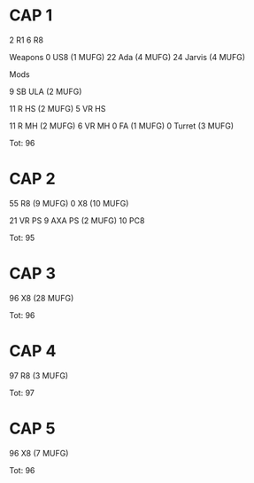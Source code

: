 # CAP 1

2 R1
6 R8

Weapons
0 US8 (1 MUFG)
22 Ada (4 MUFG)
24 Jarvis (4 MUFG)

Mods

9 SB ULA (2 MUFG)

11 R HS (2 MUFG)
5 VR HS

11 R MH (2 MUFG)
6 VR MH
0 FA (1 MUFG)
0 Turret (3 MUFG)

Tot: 96

# CAP 2

55 R8 (9 MUFG)
0 X8 (10 MUFG)

21 VR PS
9 AXA PS (2 MUFG)
10 PC8

Tot: 95

# CAP 3

96 X8 (28 MUFG)

Tot: 96

# CAP 4
97 R8 (3 MUFG)

Tot: 97

# CAP 5
96 X8 (7 MUFG)

Tot: 96
